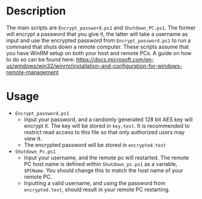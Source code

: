 # Description 
The main scripts are `Encrypt_password.ps1` and `Shutdown_PC.ps1`. The former will encrypt a password that you give it, the latter will take a username as input
and use the encrypted password from `Encrypt_password.ps1` to run a command that shuts down a remote computer. These scripts assume that you have WinRM setup on both your host and remote PCs.
A guide on how to do so can be found here: https://docs.microsoft.com/en-us/windows/win32/winrm/installation-and-configuration-for-windows-remote-management

# Usage
- `Encrypt_password.ps1`
    - Input your password, and a randomly generated 128 bit AES key will encrypt it. The key will be stored in `key.test`. It is recommended to restrict read access
    to this file so that only authorized users may view it.
    - The encrypted password will be stored in `encrypted.test`
- `Shutdown_Pc.ps1`
    - Input your username, and the remote pc will restarted. The remote PC host name is defined within `Shutdown_pc.ps1` as a variable, `$PCName`. You should change this to match
    the host name of your remote PC. 
    - Inputting a valid username, and using the password from `encrypted.test`, should result in your remote PC restarting. 
